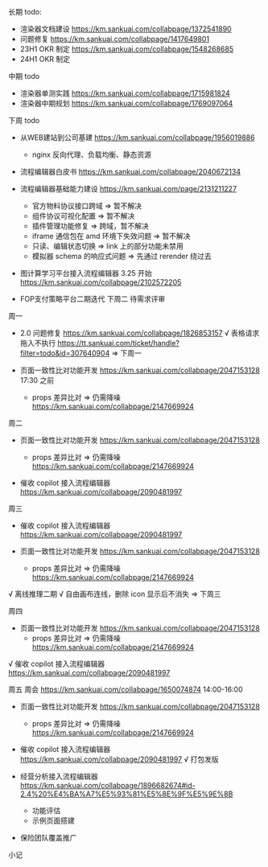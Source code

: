 长期 todo:
  - 渲染器文档建设 https://km.sankuai.com/collabpage/1372541890
  - 问题修复 https://km.sankuai.com/collabpage/1417649801
  - 23H1 OKR 制定 https://km.sankuai.com/collabpage/1548268685
  - 24H1 OKR 制定 

中期 todo
  - 渲染器单测实践 https://km.sankuai.com/collabpage/1715981824
  - 渲染器中期规划 https://km.sankuai.com/collabpage/1769097064
  
下周 todo
  - 从WEB建站到公司基建 https://km.sankuai.com/collabpage/1956019886
    - nginx 反向代理、负载均衡、静态资源
  
  - 流程编辑器白皮书 https://km.sankuai.com/collabpage/2040672134

  - 流程编辑器基础能力建设 https://km.sankuai.com/page/2131211227
    - 官方物料协议接口跨域 => 暂不解决
    - 组件协议可视化配置 => 暂不解决
    - 插件管理功能修复 => 跨域，暂不解决
    - iframe 通信包在 amd 环境下失效问题 => 暂不解决
    - 只读、编辑状态切换 => link 上的部分功能未禁用
    - 模拟器 schema 的响应式问题 => 先通过 rerender 绕过去
  
  - 图计算学习平台接入流程编辑器 3.25 开始 https://km.sankuai.com/collabpage/2102572205

  - FOP支付策略平台二期迭代 下周二 待需求评审

周一
  - 2.0 问题修复 https://km.sankuai.com/collabpage/1826853157
    √ 表格请求拖入不执行 https://tt.sankuai.com/ticket/handle?filter=todo&id=307640904 => 下周一

  - 页面一致性比对功能开发 https://km.sankuai.com/collabpage/2047153128 17:30 之前
    - props 差异比对 => 仍需降噪 https://km.sankuai.com/collabpage/2147669924

周二
  - 页面一致性比对功能开发 https://km.sankuai.com/collabpage/2047153128
    - props 差异比对 => 仍需降噪 https://km.sankuai.com/collabpage/2147669924
  
  - 催收 copilot 接入流程编辑器 https://km.sankuai.com/collabpage/2090481997

周三
  - 催收 copilot 接入流程编辑器 https://km.sankuai.com/collabpage/2090481997

  - 页面一致性比对功能开发 https://km.sankuai.com/collabpage/2047153128
    - props 差异比对 => 仍需降噪 https://km.sankuai.com/collabpage/2147669924

  √ 离线推理二期
    √ 自由画布连线，删除 icon 显示后不消失 => 下周三

周四
  - 页面一致性比对功能开发 https://km.sankuai.com/collabpage/2047153128
    - props 差异比对 => 仍需降噪 https://km.sankuai.com/collabpage/2147669924

  √ 催收 copilot 接入流程编辑器 https://km.sankuai.com/collabpage/2090481997
 
周五
  周会 https://km.sankuai.com/collabpage/1650074874 14:00-16:00

  - 页面一致性比对功能开发 https://km.sankuai.com/collabpage/2047153128
    - props 差异比对 => 仍需降噪 https://km.sankuai.com/collabpage/2147669924

  - 催收 copilot 接入流程编辑器 https://km.sankuai.com/collabpage/2090481997
    √ 打包发版

  - 经营分析接入流程编辑器 https://km.sankuai.com/collabpage/1896682674#id-2.4%20%E4%BA%A7%E5%93%81%E5%8E%9F%E5%9E%8B
    - 功能评估
    - 示例页面搭建

  - 保险团队覆盖推广
  
小记



